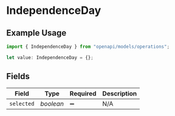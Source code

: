 # IndependenceDay

## Example Usage

```typescript
import { IndependenceDay } from "openapi/models/operations";

let value: IndependenceDay = {};
```

## Fields

| Field              | Type               | Required           | Description        |
| ------------------ | ------------------ | ------------------ | ------------------ |
| `selected`         | *boolean*          | :heavy_minus_sign: | N/A                |